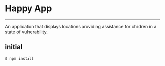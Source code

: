 # Happy App
---

An application that displays locations providing assistance for children in a state of vulnerability.

## initial

    $ npm install

